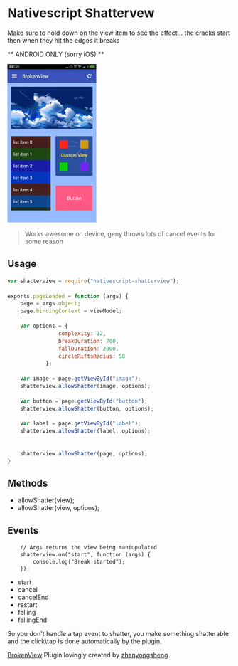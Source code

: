 # Nativescript Shattervew

Make sure to hold down on the view item to see the effect... the cracks start then when they hit the edges it breaks

** ANDROID ONLY (sorry iOS) **

<img src="https://raw.githubusercontent.com/zhanyongsheng/raw/master/BrokenView/image/demo.gif" />

> Works awesome on device, geny throws lots of cancel events for some reason

## Usage
``` js
var shatterview = require("nativescript-shatterview");

exports.pageLoaded = function (args) {
    page = args.object;
    page.bindingContext = viewModel;
    
    var options = {
                complexity: 12,
                breakDuration: 700,
                fallDuration: 2000,
                circleRiftsRadius: 50
            };
    
    var image = page.getViewById("image");
    shatterview.allowShatter(image, options);
    
    var button = page.getViewById("button");
    shatterview.allowShatter(button, options);
    
    var label = page.getViewById("label");
    shatterview.allowShatter(label, options);
    
        
    shatterview.allowShatter(page, options);
}

```

## Methods
* allowShatter(view);
* allowShatter(view, options);

## Events
```
    // Args returns the view being maniupulated
    shatterview.on("start", function (args) {
        console.log("Break started");
    });
```
* start
* cancel 
* cancelEnd 
* restart 
* falling 
* fallingEnd

So you don't handle a tap event to shatter, you make something shatterable and the click\tap is done automatically by the plugin.

[BrokenView](https://github.com/zhanyongsheng/BrokenView) Plugin lovingly created by [zhanyongsheng](https://github.com/zhanyongsheng)